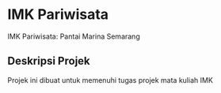 # IMK Pariwisata

IMK Pariwisata: Pantai Marina Semarang

## Deskripsi Projek

Projek ini dibuat untuk memenuhi tugas projek mata kuliah IMK
